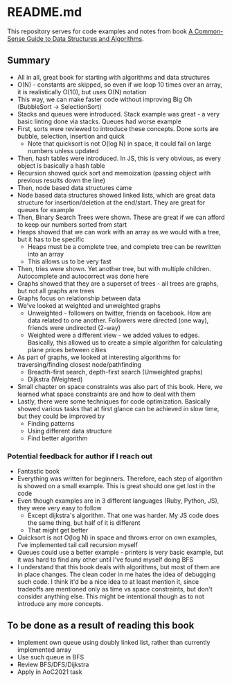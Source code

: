 # README.md

This repository serves for code examples and notes from book [A Common-Sense Guide to Data Structures and Algorithms](https://www.amazon.com/Common-Sense-Guide-Data-Structures-Algorithms/dp/1680502441).  

## Summary
- All in all, great book for starting with algorithms and data structures
- O(N) - constants are skipped, so even if we loop 10 times over an array, it is realistically O(10), but uses O(N) notation
- This way, we can make faster code without improving Big Oh (BubbleSort -> SelectionSort)
- Stacks and queues were introduced. Stack example was great - a very basic linting done via stacks. Queues had worse example
- First, sorts were reviewed to introduce these concepts. Done sorts are bubble, selection, insertion and quick
  - Note that quicksort is not O(log N) in space, it could fail on large numbers unless updated
- Then, hash tables were introduced. In JS, this is very obvious, as every object is basically a hash table
- Recursion showed quick sort and memoization (passing object with previous results down the line)
- Then, node based data structures came
- Node based data structures showed linked lists, which are great data structure for insertion/deletion at the end/start. They are great for queues for example
- Then, Binary Search Trees were shown. These are great if we can afford to keep our numbers sorted from start
- Heaps showed that we can work with an array as we would with a tree, but it has to be specific
  - Heaps must be a complete tree, and complete tree can be rewritten into an array
  - This allows us to be very fast
- Then, tries were shown. Yet another tree, but with multiple children. Autocomplete and autocorrect was done here
- Graphs showed that they are a superset of trees - all trees are graphs, but not all graphs are trees
- Graphs focus on relationship between data
- We've looked at weighted and unweighted graphs
  - Unweighted - followers on twitter, friends on facebook. How are data related to one another. Followers were directed (one way), friends were undirected (2-way)
  - Weighted were a different view - we added values to edges. Basically, this allowed us to create a simple algorithm for calculating plane prices between cities
- As part of graphs, we looked at interesting algorithms for traversing/finding closest node/pathfinding
  - Breadth-first search, depth-first search (Unweighted graphs)
  - Dijkstra (Weighted)
- Small chapter on space constraints was also part of this book. Here, we learned what space constraints are and how to deal with them
- Lastly, there were some techniques for code optimization. Basically showed various tasks that at first glance can be achieved in slow time, but they could be improved by
  - Finding patterns
  - Using different data structure
  - Find better algorithm

### Potential feedback for author if I reach out
- Fantastic book
- Everything was written for beginners. Therefore, each step of algorithm is showed on a small example. This is great should one get lost in the code
- Even though examples are in 3 different languages (Ruby, Python, JS), they were very easy to follow
  - Except dijkstra's algorithm. That one was harder. My JS code does the same thing, but half of it is different
  - That might get better
- Quicksort is not O(log N) in space and throws error on own examples, I've implemented tail call recursion myself
- Queues could use a better example - printers is very basic example, but it was hard to find any other until I've found myself doing BFS
- I understand that this book deals with algorithms, but most of them are in place changes. The clean coder in me hates the idea of debugging such code. I think it'd be a nice idea to at least mention it, since tradeoffs are mentioned only as time vs space constraints, but don't consider anything else. This might be intentional though as to not introduce any more concepts.

## To be done as a result of reading this book
- Implement own queue using doubly linked list, rather than currently implemented array
- Use such queue in BFS
- Review BFS/DFS/Dijkstra
- Apply in AoC2021 task